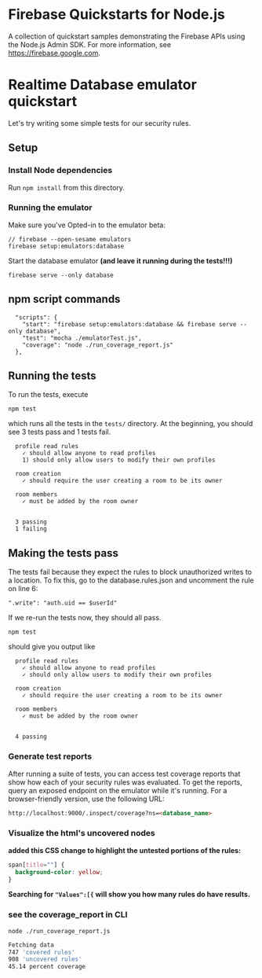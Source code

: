 # Firebase Quickstarts for Node.js

A collection of quickstart samples demonstrating the Firebase APIs using the Node.js Admin SDK. For more information, see https://firebase.google.com.

# Realtime Database emulator quickstart

Let's try writing some simple tests for our security rules.

## Setup

### Install Node dependencies

Run `npm install` from this directory.

### Running the emulator

Make sure you've Opted-in to the emulator beta:
```
// firebase --open-sesame emulators
firebase setup:emulators:database
```
Start the database emulator **(and leave it running during the tests!!!)**
```
firebase serve --only database
```
## npm script commands

```
  "scripts": {
    "start": "firebase setup:emulators:database && firebase serve --only database",
    "test": "mocha ./emulatorTest.js",
    "coverage": "node ./run_coverage_report.js"
  },
```

## Running the tests

To run the tests, execute
```
npm test
```
which runs all the tests in the `tests/` directory. At
the beginning, you should see 3 tests pass and 1 tests fail.

```
  profile read rules
    ✓ should allow anyone to read profiles
    1) should only allow users to modify their own profiles

  room creation
    ✓ should require the user creating a room to be its owner

  room members
    ✓ must be added by the room owner


  3 passing
  1 failing
```

## Making the tests pass

The tests fail because they expect the rules to block unauthorized writes to a location. To fix
this, go to the database.rules.json and uncomment the rule on line 6:

```
".write": "auth.uid == $userId"
```

If we re-run the tests now, they should all pass.
```
npm test
```

should give you output like
```
  profile read rules
    ✓ should allow anyone to read profiles
    ✓ should only allow users to modify their own profiles

  room creation
    ✓ should require the user creating a room to be its owner

  room members
    ✓ must be added by the room owner


  4 passing
```

### Generate test reports

After running a suite of tests, you can access test coverage reports that show how each of your security rules was evaluated. To get the reports, query an exposed endpoint on the emulator while it's running. For a browser-friendly version, use the following URL:

```html
http://localhost:9000/.inspect/coverage?ns=<database_name>
```

### Visualize the html's uncovered nodes

**added this CSS change to highlight the untested portions of the rules:**
```css
span[title=""] {
  background-color: yellow;
}
```

**Searching for `"Values":[{` will show you how many rules do have results.**

### see the coverage_report in CLI

```
node ./run_coverage_report.js
```

```bash
Fetching data
747 'covered rules'
908 'uncovered rules'
45.14 percent coverage
```
